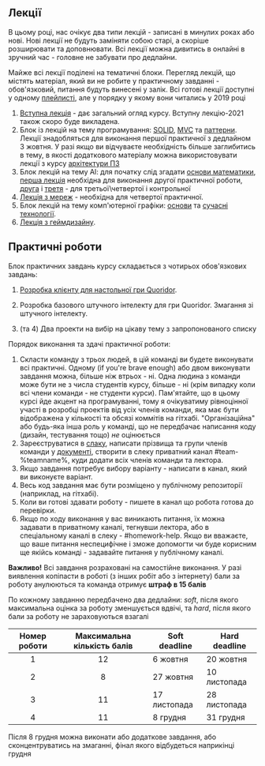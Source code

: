 ## Лекції

В цьому році, нас очікує два типи лекцій - записані в минулих роках або нові. Нові лекції не будуть заміняти собою старі, а скоріше розширювати та доповнювати. Всі лекції можна дивитись в онлайні в зручний час - головне не забувати про дедлайни.


Майже всі лекції поділені на тематичні блоки. Перегляд лекцій, що містять матеріал, який ви не робите у практичному завданні - обов'язковий, питання будуть винесені у залік. Всі готові лекції доступні у одному [плейлисті](https://www.youtube.com/playlist?list=PLkgXLMuasx7C7yMUsaq366htPg9rpM2lw), але у порядку у якому вони читались у 2019 році

1. [Вступна лекція](https://www.youtube.com/watch?v=rBfT493jhBY&list=PLkgXLMuasx7C7yMUsaq366htPg9rpM2lw&index=2) - дає загальний огляд курсу. Вступну лекцію-2021 також скоро буде викладена.
2. Блок із лекцій на тему програмування: [SOLID](https://www.youtube.com/watch?v=_YL5SCJr84E&list=PLkgXLMuasx7C7yMUsaq366htPg9rpM2lw&index=11), [MVC](https://www.youtube.com/watch?v=6Avtm_qij2E&list=PLkgXLMuasx7C7yMUsaq366htPg9rpM2lw&index=12) та [паттерни](https://www.youtube.com/watch?v=j-JtShcib4E&list=PLkgXLMuasx7C7yMUsaq366htPg9rpM2lw&index=13). Лекції знадобляться для виконання першої практичної з дедлайном 3 жовтня. У разі якщо ви відчуваєте необхідність більше заглибитись в тему, в якості додаткового матеріалу можна використовувати лекції з курсу [архітектури ПЗ](https://www.youtube.com/playlist?list=PLkgXLMuasx7CTiy1qy3O6sPolfGDyM2aF)
3. Блок лекцій на тему АІ: для початку слід згадати [основи математики](https://www.youtube.com/watch?v=NbQoaGOOaYo&list=PLkgXLMuasx7C7yMUsaq366htPg9rpM2lw&index=4), [перша лекція](https://www.youtube.com/watch?v=zlEI6ii28_A&list=PLkgXLMuasx7C7yMUsaq366htPg9rpM2lw&index=5) необхідна для виконання другої практичної роботи, [друга](https://www.youtube.com/watch?v=RKFItb_fPZk&list=PLkgXLMuasx7C7yMUsaq366htPg9rpM2lw&index=6) і [третя](https://www.youtube.com/watch?v=mNOANy_4wCg&list=PLkgXLMuasx7C7yMUsaq366htPg9rpM2lw&index=7) - для третьої\четвертої і контрольної
4. [Лекція з мереж](https://www.youtube.com/watch?v=zwJeefDgOEA&list=PLkgXLMuasx7C7yMUsaq366htPg9rpM2lw&index=10) - необхідна для четвертої практичної.
5. Блок лекцій на тему комп'ютерної графіки: [основи](https://www.youtube.com/watch?v=-OinemN_LZA&list=PLkgXLMuasx7C7yMUsaq366htPg9rpM2lw&index=8) та [сучасні технології](https://www.youtube.com/watch?v=8VIYf3mYMjE&list=PLkgXLMuasx7C7yMUsaq366htPg9rpM2lw&index=9). 
6. [Лекція з геймдизайну](https://www.youtube.com/watch?v=qj5FO4W8wdU&list=PLkgXLMuasx7C7yMUsaq366htPg9rpM2lw&index=3).

## Практичні роботи

Блок практичних завдань курсу складається з чотирьох обов'язкових завдань:

 1) [Розробка клієнту для настольної гри Quoridor](../2021/assignment_1.md).

 2)  Розробка базового штучного інтелекту для гри Quoridor.
     Змагання зі штучного інтелекту.
     
 3) (та 4) Два проекти на вибір на цікаву тему з запропонованого списку
 
Порядок виконання та здачі практичної роботи:

1. Скласти команду з трьох людей, в цій команді ви будете виконувати всі практичні. Одному (if you're brave enough) або двом виконувати завдання можна, більше ніж втрьох - ні. Одна людина з команди може бути не з числа студентів курсу, більше - ні (крім випадку коли всі члени команди - не студенти курси). Пам'ятайте, що в цьому курсі йде акцент на програмуванні, тому я очікуватиму рівноцінної участі в розробці проектів від усіх членів команди, яка має бути відображена у кількості та обсязі коммітів на гітхабі. "Організаційна" або будь-яка інша роль у команді, що не передбачає написання коду (дизайн, тестування тощо) _не_ оцінюється
2. Зареєструватиcя в [слаку](https://join.slack.com/t/gamedev-security-21/shared_invite/zt-va9qn4pw-CeERrHcYA7TUrtgGUfh~LA), написати прізвища та групи членів команди у [документі](https://docs.google.com/spreadsheets/d/1QZVQIUm-XzXQvoNtVyMUqxe0r6tf6u1E_WGMzBkZdiY/edit?usp=sharing), створити в слеку приватний канал #team-%teamname%, куди додати всіх членів команди та лектора.
3. Якщо завдання потребує вибору варіанту - написати в канал, який ви виконуєте варіант.
4. Весь код завдання має бути розміщено у публічному репозиторії (наприклад, на гітхабі).
5. Коли ви готові здавати роботу - пишете в канал що робота готова до перевірки.
6. Якщо по ходу виконання у вас виникають питання, їх можна задавати в приватному каналі, тегнувши лектора, або в спеціальному каналі в слеку - #homework-help. Якщо ви вважаєте, що ваше питання неспецифічне і зможе допомогти чи буде корисним ще якійсь команді - задавайте питання у публічному каналі.

**Важливо!** Всі завдання розраховані на самостійне виконання. У разі виявлення копіпасти в роботі (з інших робіт або з інтернету) бали за роботу анулюються та команда отримує **штраф в 15 балів**

По кожному завданню передбачено два дедлайни: _soft_, після якого максимальна оцінка за роботу зменшується вдвічі, та _hard_, після якого бали за роботу не зараховуються взагалі

|Номер роботи|Максимальна кількість балів|Soft deadline|Hard deadline|
|:----------:|:-------------------------:|-------------|-------------|
|1|12|6 жовтня|20 жовтня|
|2|8|27 жовтня|10 листопада|
|3|11|17 листопада|28 листопада|
|4|11|8 грудня|31 грудня|

Після 8 грудня можна виконати або додаткове завдання, або сконцентруватись на змаганні, фінал якого відбудеться наприкінці грудня

